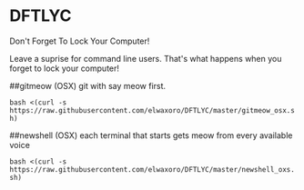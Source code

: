 # DFTLYC
Don't Forget To Lock Your Computer!

Leave a suprise for command line users. That's what happens when you forget to lock your computer!

##gitmeow (OSX)
git with say meow first.

```bash <(curl -s https://raw.githubusercontent.com/elwaxoro/DFTLYC/master/gitmeow_osx.sh)```

##newshell (OSX)
each terminal that starts gets meow from every available voice

```bash <(curl -s https://raw.githubusercontent.com/elwaxoro/DFTLYC/master/newshell_oxs.sh)```

